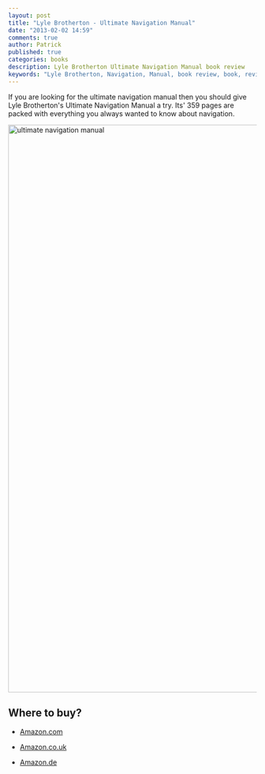 ```yaml
---
layout: post
title: "Lyle Brotherton - Ultimate Navigation Manual"
date: "2013-02-02 14:59"
comments: true
author: Patrick
published: true
categories: books
description: Lyle Brotherton Ultimate Navigation Manual book review
keywords: "Lyle Brotherton, Navigation, Manual, book review, book, review, hiking, outdoors"
---
```


If you are looking for the ultimate navigation manual then you should give Lyle Brotherton's Ultimate Navigation Manual a try. Its' 359 pages are packed with everything you always wanted to know about navigation.

<a href="http://www.flickr.com/photos/90204224@N07/8418819529/" title="ultimate navigation manual"><img src="http://farm9.staticflickr.com/8094/8418819529_a498ea20fe_c.jpg" width="1150" alt="ultimate navigation manual"></a>

## Where to buy?
* <a href="http://www.amazon.com/gp/product/B005IH021M/ref=as_li_qf_sp_asin_il_tl?ie=UTF8&camp=1789&creative=9325&creativeASIN=B005IH021M&linkCode=as2&tag=hikeve-20" target="_blank">Amazon.com</a>

* <a href="http://www.amazon.co.uk/gp/product/0007424604/ref=as_li_qf_sp_asin_il_tl?ie=UTF8&camp=1634&creative=6738&creativeASIN=0007424604&linkCode=as2&tag=hikeve07-21" target="_blank">Amazon.co.uk</a>

* <a href="http://www.amazon.de/gp/product/0007424604/ref=as_li_qf_sp_asin_il_tl?ie=UTF8&camp=1638&creative=6742&creativeASIN=0007424604&linkCode=as2&tag=hikeve-21" target="_blank">Amazon.de</a>
